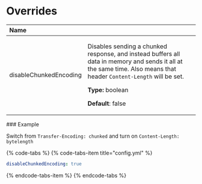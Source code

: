 # Overrides

<table>
  <thead>
    <tr>
      <th style="text-align:left">Name</th>
      <th style="text-align:left"></th>
    </tr>
  </thead>
  <tbody>
    <tr>
      <td style="text-align:left">disableChunkedEncoding</td>
      <td style="text-align:left">
        <p>Disables sending a chunked response, and instead buffers all data in memory
          and sends it all at the same time. Also means that header <code>Content-Length</code> will
          be set.</p>
        <p><b>Type:</b> boolean</p>
        <p><b>Default</b>: false</p>
      </td>
    </tr>
  </tbody>
</table>### Example

Switch from `Transfer-Encoding: chunked` and turn on `Content-Length: bytelength`

{% code-tabs %}
{% code-tabs-item title="config.yml" %}
```yaml
disableChunkedEncoding: true
```
{% endcode-tabs-item %}
{% endcode-tabs %}




